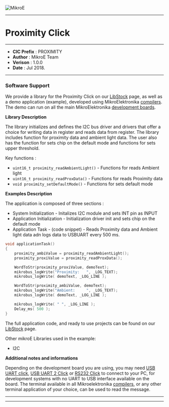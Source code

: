 ![MikroE](http://www.mikroe.com/img/designs/beta/logo_small.png)

---

# Proximity Click

---

- **CIC Prefix**  : PROXIMITY
- **Author**      : MikroE Team
- **Verison**     : 1.0.0
- **Date**        : Jul 2018.

---

### Software Support

We provide a library for the Proximity Click on our [LibStock](https://libstock.mikroe.com/projects/view/751/proximity-click) 
page, as well as a demo application (example), developed using MikroElektronika 
[compilers](http://shop.mikroe.com/compilers). The demo can run on all the main 
MikroElektronika [development boards](http://shop.mikroe.com/development-boards).

**Library Description**

The library initializes and defines the I2C bus driver and drivers that offer a choice for writing data in register and reads data from register.
The library includes function for proximity data and ambient light data.
The user also has the function for sets chip on the default mode and functions for sets upper threshold.

Key functions :

- ``` uint16_t proximity_readAmbientLight() ``` - Functions for reads Ambient light
- ``` uint16_t proximity_readProxData() ``` - Functions for reads Proximity data 
- ``` void proximity_setDefaultMode() ``` - Functions for sets default mode

**Examples Description**

The application is composed of three sections :

- System Initialization - Initalizes I2C module and sets INT pin as INPUT
- Application Initialization - Initialization driver init and sets chip on the default mode
- Application Task - (code snippet) - Reads Proximity data and Ambient light data adn logs data to USBUART every 500 ms.

```.c
void applicationTask()
{
    proximity_ambiValue = proximity_readAmbientLight();
    proximity_proxiValue = proximity_readProxData();

    WordToStr(proximity_proxiValue, demoText);
    mikrobus_logWrite("Proximity:   ", _LOG_TEXT);
    mikrobus_logWrite( demoText, _LOG_LINE );

    WordToStr(proximity_ambiValue, demoText);
    mikrobus_logWrite("Ambient:     ", _LOG_TEXT);
    mikrobus_logWrite( demoText, _LOG_LINE );

    mikrobus_logWrite( " ", _LOG_LINE );
    Delay_ms( 500 );
}
```

The full application code, and ready to use projects can be found on our 
[LibStock](https://libstock.mikroe.com/projects/view/751/proximity-click) page.

Other mikroE Libraries used in the example:

- I2C

**Additional notes and informations**

Depending on the development board you are using, you may need 
[USB UART click](http://shop.mikroe.com/usb-uart-click), 
[USB UART 2 Click](http://shop.mikroe.com/usb-uart-2-click) or 
[RS232 Click](http://shop.mikroe.com/rs232-click) to connect to your PC, for 
development systems with no UART to USB interface available on the board. The 
terminal available in all Mikroelektronika 
[compilers](http://shop.mikroe.com/compilers), or any other terminal application 
of your choice, can be used to read the message.

---
---
